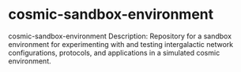 # cosmic-sandbox-environment
cosmic-sandbox-environment  Description: Repository for a sandbox environment for experimenting with and testing intergalactic network configurations, protocols, and applications in a simulated cosmic environment.

